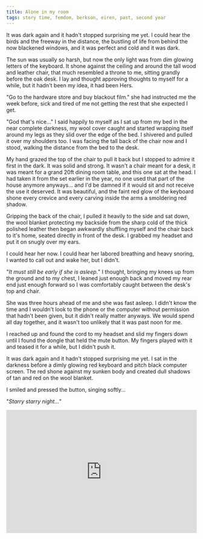 ```yaml
---
title: Alone in my room
tags: story time, femdom, berkson, eiren, past, second year
---
```


It was dark again and it hadn't stopped surprising me yet.  I could hear the birds and the freeway in the distance, the bustling of life from behind the now blackened windows, and it was perfect and cold and it was dark.

The sun was usually so harsh, but now the only light was from dim glowing letters of the keyboard.  It shone against the ceiling and around the tall wood and leather chair, that much resembled a throne to me, sitting grandly before the oak desk.  I lay and thought approving thoughts to myself for a while, but it hadn't been my idea, it had been Hers.

"Go to the hardware store and buy blackout film." she had instructed me the week before, sick and tired of me not getting the rest that she expected I get.

"God that's nice..." I said happily to myself as I sat up from my bed in the near complete darkness, my wool cover caught and started wrapping itself around my legs as they slid over the edge of the bed. I shivered and pulled it over my shoulders too. I was facing the tall back of the chair now and I stood, walking the distance from the bed to the desk.

My hand grazed the top of the chair to pull it back but I stopped to admire it first in the dark. It was solid and strong.  It wasn't a chair meant for a desk, it was meant for a grand 20ft dining room table, and this one sat at the head.  I had taken it from the set earlier in the year, no one used that part of the house anymore anyways... and I'd be damned if it would sit and not receive the use it deserved.  It was beautiful, and the faint red glow of the keyboard shone every crevice and every carving inside the arms a smoldering red shadow.

Gripping the back of the chair, I pulled it heavily to the side and sat down, the wool blanket protecting my backside from the sharp cold of the thick polished leather then began awkwardly shuffling myself and the chair back to it's home, seated directly in front of the desk.  I grabbed my headset and put it on snugly over my ears.

I could hear her now.  I could hear her labored breathing and heavy snoring, I wanted to call out and wake her, but I didn't.

"_It must still be early if she is asleep._" I thought, bringing my knees up from the ground and to my chest, I leaned just enough back and moved my rear end just enough forward so I was comfortably caught between the desk's top and chair.

She was three hours ahead of me and she was fast asleep.  I didn't know the time and I wouldn't look to the phone or the computer without permission that hadn't been given, but it didn't really matter anyways.  We would spend all day together, and it wasn't too unlikely that it was past noon for me.

I reached up and found the cord to my headset and slid my fingers down until I found the dongle that held the mute button.  My fingers played with it and teased it for a while, but I didn't push it.

It was dark again and it hadn't stopped surprising me yet.  I sat in the darkness before a dimly glowing red keyboard and pitch black computer screen.  The red shone against my sunken body and created dull shadows of tan and red on the wool blanket.

I smiled and pressed the button, singing softly...

"_Starry starry night..._"

<iframe width="100%" height="325" src="https://www.youtube.com/embed/oxHnRfhDmrk" frameborder="0" allowfullscreen></iframe>
